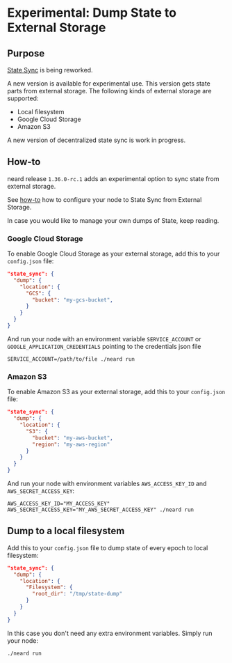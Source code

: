 # Experimental: Dump State to External Storage

## Purpose

[State Sync](../architecture/how/sync.md#step-2-state-sync-normal-node) is being
reworked.

A new version is available for experimental use. This version gets state parts
from external storage. The following kinds of external storage are supported:
* Local filesystem
* Google Cloud Storage
* Amazon S3

A new version of decentralized state sync is work in progress.

## How-to

neard release `1.36.0-rc.1` adds an experimental option to sync state from
external storage.

See [how-to](state_sync_from_external_storage.md) how to configure your node to
State Sync from External Storage.

In case you would like to manage your own dumps of State, keep reading.

### Google Cloud Storage
To enable Google Cloud Storage as your external storage, add this to your
`config.json` file:

```json
"state_sync": {
  "dump": {
    "location": {
      "GCS": {
        "bucket": "my-gcs-bucket",
      }
    }
  }
}
```

And run your node with an environment variable `SERVICE_ACCOUNT` or
`GOOGLE_APPLICATION_CREDENTIALS` pointing to the credentials json file
```shell
SERVICE_ACCOUNT=/path/to/file ./neard run
```

### Amazon S3
To enable Amazon S3 as your external storage, add this to your `config.json`
file:

```json
"state_sync": {
  "dump": {
    "location": {
      "S3": {
        "bucket": "my-aws-bucket",
        "region": "my-aws-region"
      }
    }    
  }
}
```

And run your node with environment variables `AWS_ACCESS_KEY_ID` and
`AWS_SECRET_ACCESS_KEY`:
```shell
AWS_ACCESS_KEY_ID="MY_ACCESS_KEY" AWS_SECRET_ACCESS_KEY="MY_AWS_SECRET_ACCESS_KEY" ./neard run
```

## Dump to a local filesystem

Add this to your `config.json` file to dump state of every epoch to local
filesystem:

```json
"state_sync": {
  "dump": {
    "location": {
      "Filesystem": {
        "root_dir": "/tmp/state-dump"
      }
    }    
  }
}
```

In this case you don't need any extra environment variables. Simply run your
node:
```shell
./neard run
```
